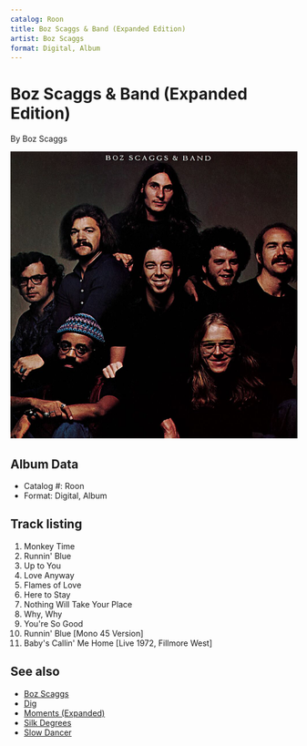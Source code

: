 ```yaml
---
catalog: Roon
title: Boz Scaggs & Band (Expanded Edition)
artist: Boz Scaggs
format: Digital, Album
---
```


# Boz Scaggs & Band (Expanded Edition)

By Boz Scaggs

![](../../assets/albumcovers/Boz_Scaggs-Boz_Scaggs_and_Band_Expanded_Edition.png)

## Album Data

- Catalog #: Roon
- Format: Digital, Album


## Track listing


1. Monkey Time
2. Runnin' Blue
3. Up to You
4. Love Anyway
5. Flames of Love
6. Here to Stay
7. Nothing Will Take Your Place
8. Why, Why
9. You're So Good
10. Runnin' Blue [Mono 45 Version]
11. Baby's Callin' Me Home [Live 1972, Fillmore West]


## See also

- [Boz Scaggs](Boz_Scaggs.md)
- [Dig](Dig.md)
- [Moments (Expanded)](Moments_Expanded.md)
- [Silk Degrees](Silk_Degrees.md)
- [Slow Dancer](Slow_Dancer.md)
